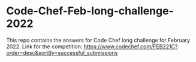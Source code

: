 # Code-Chef-Feb-long-challenge-2022
This repo contains the answers for Code Chef long challenge for February 2022.
Link for the competition: https://www.codechef.com/FEB221C?order=desc&sortBy=successful_submissions
